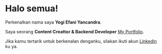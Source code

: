 # Halo semua! 

Perkenalkan nama saya **Yogi Efani Yancandra**.

Saya seorang **Content Creattor & Backend Developer** [My Portfolio](https://linktr.ee/yogiefani).


Jika kamu tertarik untuk berkenalan denganku, silakan ikuti akun [Linkedin](https://www.linkedin.com/in/yogi-efani-yancandra) ku ya.



<!--
**yogiefani/yogiefani** is a ✨ _special_ ✨ repository because its `README.md` (this file) appears on your GitHub profile.

Here are some ideas to get you started:

- 🔭 I’m currently working on ...
- 🌱 I’m currently learning ...
- 👯 I’m looking to collaborate on ...
- 🤔 I’m looking for help with ...
- 💬 Ask me about ...
- 📫 How to reach me: ...
- 😄 Pronouns: ...
- ⚡ Fun fact: ...
-->
